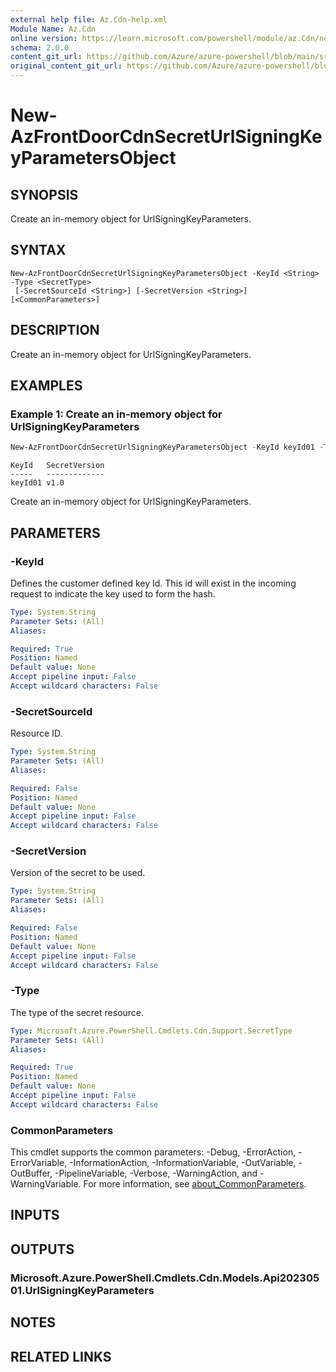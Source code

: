 ```yaml
---
external help file: Az.Cdn-help.xml
Module Name: Az.Cdn
online version: https://learn.microsoft.com/powershell/module/az.Cdn/new-AzFrontDoorCdnSecretUrlSigningKeyParametersObject
schema: 2.0.0
content_git_url: https://github.com/Azure/azure-powershell/blob/main/src/Cdn/Cdn/help/New-AzFrontDoorCdnSecretUrlSigningKeyParametersObject.md
original_content_git_url: https://github.com/Azure/azure-powershell/blob/main/src/Cdn/Cdn/help/New-AzFrontDoorCdnSecretUrlSigningKeyParametersObject.md
---
```


# New-AzFrontDoorCdnSecretUrlSigningKeyParametersObject

## SYNOPSIS
Create an in-memory object for UrlSigningKeyParameters.

## SYNTAX

```
New-AzFrontDoorCdnSecretUrlSigningKeyParametersObject -KeyId <String> -Type <SecretType>
 [-SecretSourceId <String>] [-SecretVersion <String>] [<CommonParameters>]
```

## DESCRIPTION
Create an in-memory object for UrlSigningKeyParameters.

## EXAMPLES

### Example 1: Create an in-memory object for UrlSigningKeyParameters
```powershell
New-AzFrontDoorCdnSecretUrlSigningKeyParametersObject -KeyId keyId01 -Type Byoc -SecretVersion v1.0
```

```output
KeyId   SecretVersion
-----   -------------
keyId01 v1.0
```

Create an in-memory object for UrlSigningKeyParameters.

## PARAMETERS

### -KeyId
Defines the customer defined key Id.
This id will exist in the incoming request to indicate the key used to form the hash.

```yaml
Type: System.String
Parameter Sets: (All)
Aliases:

Required: True
Position: Named
Default value: None
Accept pipeline input: False
Accept wildcard characters: False
```

### -SecretSourceId
Resource ID.

```yaml
Type: System.String
Parameter Sets: (All)
Aliases:

Required: False
Position: Named
Default value: None
Accept pipeline input: False
Accept wildcard characters: False
```

### -SecretVersion
Version of the secret to be used.

```yaml
Type: System.String
Parameter Sets: (All)
Aliases:

Required: False
Position: Named
Default value: None
Accept pipeline input: False
Accept wildcard characters: False
```

### -Type
The type of the secret resource.

```yaml
Type: Microsoft.Azure.PowerShell.Cmdlets.Cdn.Support.SecretType
Parameter Sets: (All)
Aliases:

Required: True
Position: Named
Default value: None
Accept pipeline input: False
Accept wildcard characters: False
```

### CommonParameters
This cmdlet supports the common parameters: -Debug, -ErrorAction, -ErrorVariable, -InformationAction, -InformationVariable, -OutVariable, -OutBuffer, -PipelineVariable, -Verbose, -WarningAction, and -WarningVariable. For more information, see [about_CommonParameters](http://go.microsoft.com/fwlink/?LinkID=113216).

## INPUTS

## OUTPUTS

### Microsoft.Azure.PowerShell.Cmdlets.Cdn.Models.Api20230501.UrlSigningKeyParameters

## NOTES

## RELATED LINKS
